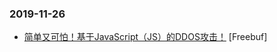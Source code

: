 ### 2019-11-26

* [简单又可怕！基于JavaScript（JS）的DDOS攻击！](https://www.freebuf.com/articles/web/219792.html) [Freebuf]
